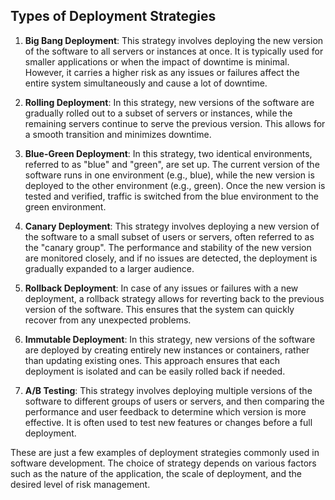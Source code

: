 ## Types of Deployment Strategies


1. **Big Bang Deployment**: This strategy involves deploying the new version of the software to all servers or instances at once. It is typically used for smaller applications or when the impact of downtime is minimal. However, it carries a higher risk as any issues or failures affect the entire system simultaneously and cause a lot of downtime.

2. **Rolling Deployment**: In this strategy, new versions of the software are gradually rolled out to a subset of servers or instances, while the remaining servers continue to serve the previous version. This allows for a smooth transition and minimizes downtime.

3. **Blue-Green Deployment**: In this strategy, two identical environments, referred to as "blue" and "green", are set up. The current version of the software runs in one environment (e.g., blue), while the new version is deployed to the other environment (e.g., green). Once the new version is tested and verified, traffic is switched from the blue environment to the green environment.

4. **Canary Deployment**: This strategy involves deploying a new version of the software to a small subset of users or servers, often referred to as the "canary group". The performance and stability of the new version are monitored closely, and if no issues are detected, the deployment is gradually expanded to a larger audience.

5. **Rollback Deployment**: In case of any issues or failures with a new deployment, a rollback strategy allows for reverting back to the previous version of the software. This ensures that the system can quickly recover from any unexpected problems.

6. **Immutable Deployment**: In this strategy, new versions of the software are deployed by creating entirely new instances or containers, rather than updating existing ones. This approach ensures that each deployment is isolated and can be easily rolled back if needed.

7. **A/B Testing**: This strategy involves deploying multiple versions of the software to different groups of users or servers, and then comparing the performance and user feedback to determine which version is more effective. It is often used to test new features or changes before a full deployment.

These are just a few examples of deployment strategies commonly used in software development. The choice of strategy depends on various factors such as the nature of the application, the scale of deployment, and the desired level of risk management.

